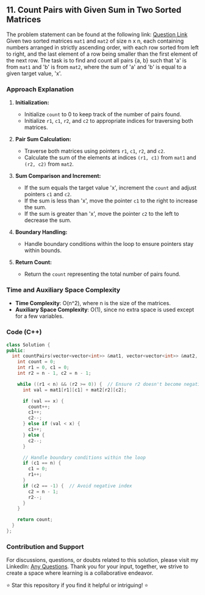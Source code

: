 ## 11. Count Pairs with Given Sum in Two Sorted Matrices
The problem statement can be found at the following link: [Question Link](https://www.geeksforgeeks.org/problems/count-pairs-sum-in-matrices4332/1)
Given two sorted matrices `mat1` and `mat2` of size n x n, each containing numbers arranged in strictly ascending order, with each row sorted from left to right, and the last element of a row being smaller than the first element of the next row. The task is to find and count all pairs {a, b} such that 'a' is from `mat1` and 'b' is from `mat2`, where the sum of 'a' and 'b' is equal to a given target value, 'x'.

### Approach Explanation

1. **Initialization:**
   - Initialize `count` to 0 to keep track of the number of pairs found.
   - Initialize `r1`, `c1`, `r2`, and `c2` to appropriate indices for traversing both matrices.

2. **Pair Sum Calculation:**
   - Traverse both matrices using pointers `r1`, `c1`, `r2`, and `c2`.
   - Calculate the sum of the elements at indices `(r1, c1)` from `mat1` and `(r2, c2)` from `mat2`.

3. **Sum Comparison and Increment:**
   - If the sum equals the target value 'x', increment the `count` and adjust pointers `c1` and `c2`.
   - If the sum is less than 'x', move the pointer `c1` to the right to increase the sum.
   - If the sum is greater than 'x', move the pointer `c2` to the left to decrease the sum.

4. **Boundary Handling:**
   - Handle boundary conditions within the loop to ensure pointers stay within bounds.

5. **Return Count:**
   - Return the `count` representing the total number of pairs found.

### Time and Auxiliary Space Complexity

- **Time Complexity**: O(n^2), where n is the size of the matrices.
- **Auxiliary Space Complexity**: O(1), since no extra space is used except for a few variables.

### Code (C++)
```cpp
class Solution {
public:
  int countPairs(vector<vector<int>> &mat1, vector<vector<int>> &mat2, int n, int x) {
    int count = 0;
    int r1 = 0, c1 = 0;
    int r2 = n - 1, c2 = n - 1;

    while ((r1 < n) && (r2 >= 0)) {  // Ensure r2 doesn't become negative
      int val = mat1[r1][c1] + mat2[r2][c2];

      if (val == x) {
        count++;
        c1++;
        c2--;
      } else if (val < x) {
        c1++;
      } else {
        c2--;
      }

      // Handle boundary conditions within the loop
      if (c1 == n) {
        c1 = 0;
        r1++;
      }
      if (c2 == -1) {  // Avoid negative index
        c2 = n - 1;
        r2--;
      }
    }

    return count;
  }
};

```

### Contribution and Support

For discussions, questions, or doubts related to this solution, please visit my LinkedIn: [Any Questions](https://www.linkedin.com/in/het-patel-8b110525a/).
Thank you for your input, together, we strive to create a space where learning is a collaborative endeavor.

⭐ Star this repository if you find it helpful or intriguing! ⭐
